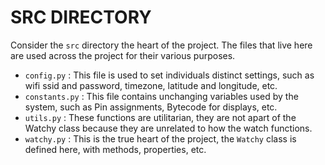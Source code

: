 # SRC DIRECTORY

Consider the `src` directory the heart of the project. The files that live here are used across the project for their various purposes.

- `config.py` : This file is used to set individuals distinct settings, such as wifi ssid and password, timezone, latitude and longitude, etc.
- `constants.py` : This file contains unchanging variables used by the system, such as Pin assignments, Bytecode for displays, etc.
- `utils.py` : These functions are utilitarian, they are not apart of the Watchy class because they are unrelated to how the watch functions.
- `watchy.py` : This is the true heart of the project, the `Watchy` class is defined here, with methods, properties, etc.